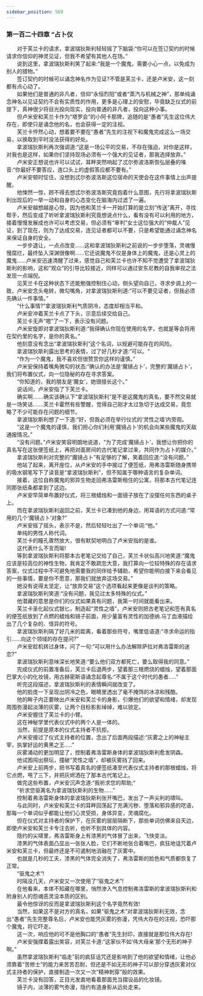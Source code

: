 ```yaml
---
sidebar_position: 569
---
```

### 第一百二十四章 “占卜仪  


　　对于芙兰卡的请求，拿波瑞狄斯利轻轻摇了下脑袋:“你可以在签订契约的时候请求你信仰的神灵见证，但我不希望有其他人在场。”  
　　说到这里，拿波瑞狄斯利笑了起来:“我是一个魔鬼，需要小心一点，以免成为别人的猎物。”  
　　签订契约的时候可以诵念神名作为见证?不管是芙兰卡，还是卢米安，这一刻都有点心动了。  
　　如果他们是普通的非凡者，信仰“永恒烈阳”或者“蒸汽与机械之神”，那单纯诵念神名以见证契约不会有实质性的作用，更多是心理上的安慰，毕竟缺乏仪式的前提下，真神很少将目光投向现实，投向普通的非凡者，投向这种小事。  
　　但卢米安和芙兰卡作为“塔罗会”的小阿卡那牌，追随的是“愚者”先生这位伟大存在，即使只是诵念他的名，也会获得一定的注视。  
　　芙兰卡怦然心动，想着要不要在“愚者”先生的注视下和魔鬼完成这么一场交易，以换取到平时没法获得的好处。  
　　拿波瑞狄斯利再次强调道:“这是一场公平的交易，不存在强迫，对你是这样，对我也是这样，如果你们坚持现场必须有一个强大的见证者，那我选择放弃。”  
　　卢米安正想说也许可以试试，耳畔突然响起了忒尔弥波洛斯恢弘层叠的嗓音:“你最好不要答应，连口头上的虚假答应都不要有。”  
　　卢米安顿时怔住，没想到忒尔弥波洛斯这位宿命的天使会在这件事情上出声提醒。  
　　他悚然一惊，顾不得去想忒尔弥波洛斯究竟抱着什么意图，先行将拿波瑞狄斯利出现后的一举一动和自身的心态变化在脑海内过滤了一遍。  
　　卢米安越想越是心惊，因为他和芙兰卡一开始打算的是立刻“传送”离开，寻找帮手，然后变成了听听拿波瑞狄斯利究竟想说点什么，看有没有可以利用的地方，接着慢慢发展成也许可以考虑交易，但必须有“审判”女士这位强大的“仲裁人”见证，到了现在，则为了达成交易，连见证者都可以不要，只是希望能通过诵念神名来保证自身的安全。  
　　一步步退让，一点点改变……这和拿波瑞狄斯利之前说的一步步堕落，灵魂慢慢腐烂，最终坠入深渊很像啊……它还说魔鬼不仅是身体上的魔鬼，还是心灵上的魔鬼……卢米安迅速清醒了过来，感觉自己和芙兰卡也许不知不觉遭受了拿波瑞狄斯利的影响，这和“观众”的引导比较接近，同样可以通过安东尼教的自我审视之法发现一点端倪。  
　　见芙兰卡在这种状态下还能勉强控制住心动，侧头望向自己，寻求步调上的一致，卢米安念头电转，微勾嘴角，对拿波瑞狄斯利道:“可以不要见证者，但我必须先确认一件事情。”  
　　“什么事情?”拿波瑞狄斯利气质阴冷，态度却相当平和。  
　　卢米安冲着芙兰卡点了下头，示意后续交给自己。  
　　芙兰卡无声“嗯”了一下，表示没有问题。  
　　卢米安旋即对拿波瑞狄斯利道:“我得确认你现在使用的名字，也就是等会将用在契约里的名字，是你的真名。”  
　　他刻意没有念出“拿波瑞狄斯利”这个名词，以规避可能存在的风险。  
　　拿波瑞狄斯利露出思考的表情，过了好几秒才道:“可以。“  
　　“作为一个魔鬼，我不喜欢但很赞赏你这样的谨慎。”  
　　卢米安保持着嘴角微勾的状态:“确认的办法是‘魔镜占卜’，完整的‘魔镜占卜’，我们将布置仪式，向一位隐秘的存在寻求答案。  
　　“你知道的，我的朋友是‘魔女’，她很擅长这个。”  
　　说话间，卢米安指了下芙兰卡。  
　　确实啊.……确实该确认下“拿波瑞狄斯利”是不是这魔鬼的真名，要不然交易就是一场笑话…….芙兰卡霍然有些警醒，觉得自己刚才太过急切于达成交易，竟忽略了不少可能存在问题的细节。  
　　拿波瑞狄斯利想了一下道:“好，但我必须在举行仪式的‘灵性之墙’内旁观。  
　　“这是一个魔鬼的谨慎，我们担心你们利用‘魔镜占卜’的机会向某些魔鬼的天敌通报情况。”  
　　“没有问题。”卢米安笑容明朗地说道，“为了完成‘魔镜占卜’，我想让你把你的真名写在这张便签纸上，再把对面房间的古代笔记拿过来，共同作为占卜的媒介。”  
　　拿波瑞狄斯利对完整的“魔镜占卜”有足够的了解，笑着回应道:“没有问题。”  
　　他站了起来，离开座位，从卢米安的手中接过了便签纸，用弗洛雷斯随身携带的吸水钢笔写下了读音是“拿波瑞狄斯利”，但不知属于哪种语言的复杂单词。  
　　接着，这位自称魔鬼的邪异生物走回弗洛雷斯租住的公寓，将那本古代笔记连同那张纸条都拿到了这边。  
　　卢米安早简单布置好仪式，将三根蜡烛和一面镜子放在了没摆任何东西的桌子上。  
　　而在拿波瑞狄斯利返回之前，芙兰卡已凑到他的身边，用耳语的方式问道:“常用的几个‘魔镜占卜’对象?”  
　　卢米安摇了摇头，表示不是，然后轻轻吐出了一个单词:“他。”  
　　单纯的男性人称代词。  
　　芙兰卡的瞳孔骤然放大，很有默契地明白了卢米安指的是谁。  
　　这代表什么不言而喻!  
　　等到拿波瑞狄斯利将那本古老笔记交给了自己，芙兰卡状似高兴地笑道:“魔鬼应该是较高位的神性生物，我肯定不敢疏忽大意，我打算向一位较特殊的存在请求答案，仪式过程中不可避免地需要我的同伴给予辅助，希望你能明白接下来会看见的一些事情，要是你不愿意，那我们就放弃这场交易。”  
　　她没有说得太坚定，让“放弃交易”这个选项看起来更像是谈判的策略。  
　　拿波瑞狄斯利笑道:“没有问题，我见过太多特殊的仪式。”  
　　他潜藏的意思是你们的仪式如果真有问题，我第一时间就能看出来。  
　　芙兰卡圣化起仪式银匕，制造起“灵性之墙”，卢米安则把古老笔记和签有真名的便签纸放到了点燃的蜡烛和镜子前面，用少量富有灵性的加德纳.马丁血液描绘出了几个复杂的、怪异的符号。  
　　拿波瑞狄斯利隔了好几米的距离，看着那些符号，嘴里低语道:“寻求命运的指引……向这个领域的存在提问?”  
　　卢米安趁机转过身体，问了一句:“可以用什么办法解除萨拉对弗洛雷斯的迷恋?”  
　　拿波瑞狄斯利意味深长地笑道:“要么他们双方都死亡，要么取得我的同意。”  
　　完成仪式的前置准备后，芙兰卡后退两步，望着那三根燃烧的蜡烛，望着那面巴掌大小的化妆镜，用古赫密斯语诵念起尊名:“不属于这个时代的愚者.....”  
　　听完这段描述，拿波瑞狄斯利的表情瞬间就改变了。  
　　他的脸庞一下呈现出阴冷之色，眼睛里透出了毫不掩饰的冰凉和残酷。  
　　他的眸子内正要映出卢米安和芙兰卡的身影，引爆他们的欲望和情绪，却发现周围弥漫起淡薄的灰雾，让两个目标影影绰绰，难以锁定。  
　　卢米安握住了芙兰卡的小臂。  
　　这在神秘学里代表仪式中的两个人是一体的。  
　　当然，前提是原本的仪式主持者不抗拒。  
　　卢米安接过了仪式主持者的位置，念出了后面两段描述:“灰雾之上的神秘主宰，执掌好运的黄黑之王.....”  
　　灰雾涌动的更加明显了，控制着弗洛雷斯身体的拿波瑞狄斯利愈发阴森。  
　　他试图闯出祭坛，撞破“灵性之墙”，却被灰雾挡了回来。  
　　卢米安上前两步，把书写着真名的便签纸凑至代表仪式主持者的那根蜡烛，将它点燃，甩了三下，并把灰烬洒在了那本古代笔记上。  
　　做完这些布置，卢米安沉声念道:“我祈求您的帮助;“  
　　“祈求您驱离名为拿波瑞狄斯利的生物……”  
　　控制着弗洛雷斯身体的拿波瑞狄斯利张开嘴巴，发出了一声尖利的啸叫。  
　　与此同时，卢米安和芙兰卡的耳畔回荡起了充满污秽、堕落和邪异感的呓语，那每一个单词似乎都能让他们心灵受损，身体异变，灵魂腐化。  
　　但在仪式对主持者的保护下，在灰雾的层层隔断下，那些单词仿佛来自天边，即使卢米安和芙兰卡专注去听，也听不到具体的内容。  
　　隐约的尖啸里，弗洛雷斯身上有漆黑的气体冒了出来，飞快变淡。  
　　漆黑的气体表面凸显出一张张人脸，它们不断地张合着嘴巴，疯狂地诅咒着卢米安和芙兰卡，但最终还是不可遏制地消融在了灰雾中。  
　　也就是几秒的工夫，漆黑的气体完全消失了，弗洛雷斯的脸色和气质都恢复了正常。  
　　“驱鬼之术”!  
　　时隔没几天，卢米安又一次使用了“驱鬼之术”!  
　　在他看来，本体不知藏在哪里，悄然渗入气息控制弗洛雷斯的拿波瑞狄斯利和附身别人的怨魂恶灵没本质的区别。  
　　最令他惊讶的反而是拿波瑞狄斯利这个名字竟然有效!  
　　当然，如果这不是对方的真名，如果“驱鬼之术”对拿波瑞狄斯利无效，念出“愚者”先生完整尊名后，卢米安也能凭灰雾的弥漫，凭伟大存在的注视，恐吓那个魔鬼，将它吓走。  
　　这一次，响应他的可不是他胸口的“愚者”先生封印，直接就是那位伟大存在!  
　　卢米安强撑着露出笑容，对芙兰卡道:“这家伙不如‘伟大母亲’那个无形的神子啊。”  
　　虽然拿波瑞狄斯利“临走”前的疯狂诅咒还是影响到了他的欲望和情绪，让他必须靠着“苦修士”的能力来苦苦忍耐，但还是不如无形的神子可以部分穿透灰雾对仪式主持者的保护，直接制造一次又一次“精神刺穿”般的效果。  
　　芙兰卡没有回答，正目光发直地看着那面充当摆设品的化妆镜。  
　　镜子内，淡薄的雾气弥漫，隐约有道身影从远处走来。  
